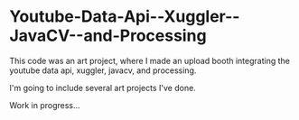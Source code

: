 Youtube-Data-Api--Xuggler--JavaCV--and-Processing
=================================================

This code was an art project, where I made an upload booth integrating the youtube data api, xuggler, javacv, and processing.

I'm going to include several art projects I've done. 

Work in progress...
